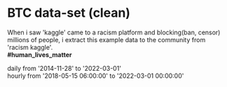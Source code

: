 # BTC data-set (clean)
When i saw 'kaggle' came to a racism platform and blocking(ban, censor) millions of people, i extract this example data to the community from 'racism kaggle'.\
**#human_lives_matter**

daily from '2014-11-28' to '2022-03-01'\
hourly from '2018-05-15 06:00:00' to '2022-03-01 00:00:00'
